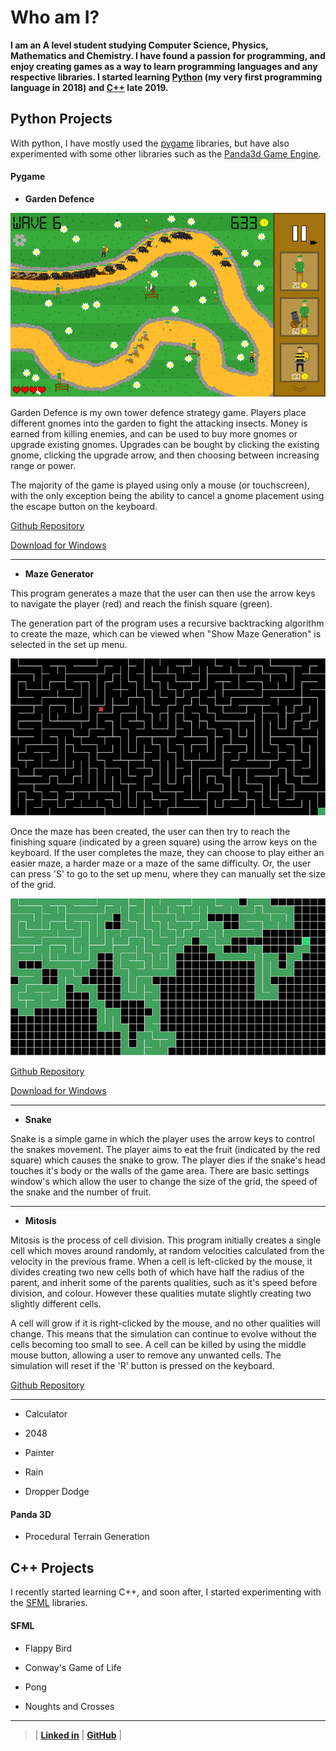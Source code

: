 # Who am I?

**I am an A level student studying Computer Science, Physics, Mathematics and Chemistry. I have found a passion for programming, and enjoy creating games as a way to learn programming languages and any respective libraries. I started learning [Python](#python-projects) (my very first programming language in 2018) and [C++](#c-projects) late 2019.**

## Python Projects

With python, I have mostly used the [pygame](#pygame) libraries, but have also experimented with some other libraries such as the [Panda3d Game Engine](#panda-3d).

#### Pygame

- **Garden Defence**

![An in-game screen shot](/ProgramRepos/Pygame-GardenDefence/GardenDefenceFiles/Images/ScreenShotForGithubPages-shrunk.png)

Garden Defence is my own tower defence strategy game. Players place different gnomes into the garden to fight the attacking insects. Money is earned from killing enemies, and can be used to buy more gnomes or upgrade existing gnomes. Upgrades can be bought by clicking the existing gnome, clicking the upgrade arrow, and then choosing between increasing range or power.

The majority of the game is played using only a mouse (or touchscreen), with the only exception being the ability to cancel a gnome placement using the escape button on the keyboard.

[Github Repository](https://github.com/owenpauptit/pygame-gardendefence)

[Download for Windows](/ProgramRepos/Pygame-GardenDefence/GardenDefence.zip?raw=true "Zip file download for Garden Defence")

---

- **Maze Generator**

This program generates a maze that the user can then use the arrow keys to navigate the player (red) and reach the finish square (green).

The generation part of the program uses a recursive backtracking algorithm to create the maze, which can be viewed when "Show Maze Generation" is selected in the set up menu. 

![The Recursive Backtracking Algorithm](/ProgramRepos/Pygame-MazeGenerator/MazeGeneratorFiles/PlayingScreenShot-shrunk.png)

Once the maze has been created, the user can then try to reach the finishing square (indicated by a green square) using the arrow keys on the keyboard. If the user completes the maze, they can choose to play either an easier maze, a harder maze or a maze of the same difficulty. Or, the user can press 'S' to go to the set up menu, where they can manually set the size of the grid.

![The playing screen, red square = player, green square = finish](/ProgramRepos/Pygame-MazeGenerator/MazeGeneratorFiles/GenerationScreenShot-shrunk.png)

[Github Repository](https://github.com/owenpauptit/pygame-mazegenerator)

[Download for Windows](/ProgramRepos/Pygame-MazeGenerator/MazeGenerator.zip?raw=true "zip file download for the Maze Generator")

---

- **Snake**

Snake is a simple game in which the player uses the arrow keys to control the snakes movement. The player aims to eat the fruit (indicated by the red square) which causes the snake to grow. The player dies if the snake's head touches it's body or the walls of the game area. There are basic settings window's which allow the user to change the size of the grid, the speed of the snake and the number of fruit.

---

- **Mitosis**

Mitosis is the process of cell division. This program initially creates a single cell which moves around randomly, at random velocities calculated from the velocity in the previous frame. When a cell is left-clicked by the mouse, it divides creating two new cells both of which have half the radius of the parent, and inherit some of the parents qualities, such as it's speed before division, and colour. However these qualities mutate slightly creating two slightly different cells.

A cell will grow if it is right-clicked by the mouse, and no other qualities will change. This means that the simulation can continue to evolve without the cells becoming too small to see. A cell can be killed by using the middle mouse button, allowing a user to remove any unwanted cells. The simulation will reset if the 'R' button is pressed on the keyboard.

[Github Repository](https://github.com/owenpauptit/pygame-mitosis)

---

- Calculator

- 2048

- Painter

- Rain

- Dropper Dodge

#### Panda 3D

- Procedural Terrain Generation

## C++ Projects

I recently started learning C++, and soon after, I started experimenting with the [SFML](#sfml) libraries.

#### SFML

- Flappy Bird

- Conway's Game of Life

- Pong

- Noughts and Crosses

***  
  
  
>
>
> | **[Linked in](https://linkedin.com/in/owen-pauptit/)** | **[GitHub](https://github.com/owenpauptit/)** |
>
